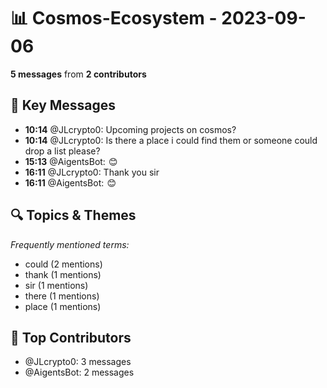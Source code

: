 # 📊 Cosmos-Ecosystem - 2023-09-06
**5 messages** from **2 contributors**

## 💬 Key Messages
- **10:14** @JLcrypto0: Upcoming projects on cosmos?
- **10:14** @JLcrypto0: Is there a place i could find them or someone could drop a list please?
- **15:13** @AigentsBot:  😊
- **16:11** @JLcrypto0: Thank you sir
- **16:11** @AigentsBot:  😊

## 🔍 Topics & Themes
*Frequently mentioned terms:*
- could (2 mentions)
- thank (1 mentions)
- sir (1 mentions)
- there (1 mentions)
- place (1 mentions)

## 👥 Top Contributors
- @JLcrypto0: 3 messages
- @AigentsBot: 2 messages